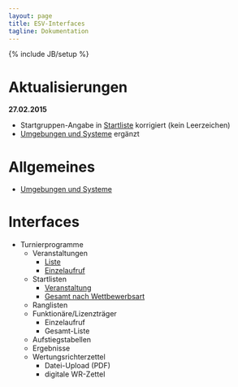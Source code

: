 ```yaml
---
layout: page
title: ESV-Interfaces
tagline: Dokumentation
---
```

{% include JB/setup %}

# Aktualisierungen #

**27.02.2015** 

* Startgruppen-Angabe in [Startliste](interfaces/turnierprogramme/startliste_veranstaltung.html) korrigiert (kein Leerzeichen)
* [Umgebungen und Systeme](umgebungen_systeme.html) ergänzt

# Allgemeines #

* [Umgebungen und Systeme](umgebungen_systeme.html)

# Interfaces #
* Turnierprogramme
  * Veranstaltungen
    * [Liste](interfaces/turnierprogramme/veranstaltung_liste.html)
    * [Einzelaufruf](interfaces/turnierprogramme/veranstaltung_einzelaufruf.html)
  * Startlisten
    * [Veranstaltung](interfaces/turnierprogramme/startliste_veranstaltung.html)
    * [Gesamt nach Wettbewerbsart](interfaces/turnierprogramme/startliste_wettbewerbsart.html)
  * Ranglisten
  * Funktionäre/Lizenzträger
    * Einzelaufruf
    * Gesamt-Liste
  * Aufstiegstabellen
  * Ergebnisse
  * Wertungsrichterzettel
    * Datei-Upload (PDF)
    * digitale WR-Zettel
